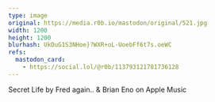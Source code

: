 ```yaml
---
type: image
original: https://media.r0b.io/mastodon/original/521.jpg
width: 1200
height: 1200
blurhash: UkDuG1S3NHoe}?WXR+oL-UoebFf6t7s.oeWC
refs:
  mastodon_card:
    - https://social.lol/@r0b/113793121781736128
---
```


Secret Life by Fred again.. & Brian Eno on Apple Music
